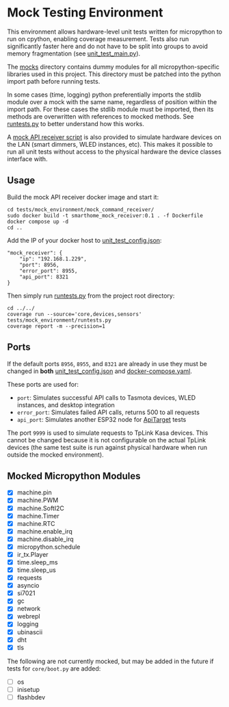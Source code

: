# Mock Testing Environment

This environment allows hardware-level unit tests written for micropython to run on cpython, enabling coverage measurement. Tests also run significantly faster here and do not have to be split into groups to avoid memory fragmentation (see [unit_test_main.py](tests/firmware/unit_test_main.py)).

The [mocks](tests/mock_environment/mocks/) directory contains dummy modules for all micropython-specific libraries used in this project. This directory must be patched into the python import path before running tests.

In some cases (time, logging) python preferentially imports the stdlib module over a mock with the same name, regardless of position within the import path. For these cases the stdlib module must be imported, then its methods are overwritten with references to mocked methods. See [runtests.py](tests/mock_environment/runtests.py) to better understand how this works.

A [mock API receiver script](mock_command_receiver/mock_command_receiver.py) is also provided to simulate hardware devices on the LAN (smart dimmers, WLED instances, etc). This makes it possible to run all unit tests without access to the physical hardware the device classes interface with.

## Usage

Build the mock API receiver docker image and start it:
```
cd tests/mock_environment/mock_command_receiver/
sudo docker build -t smarthome_mock_receiver:0.1 . -f Dockerfile
docker compose up -d
cd ..
```

Add the IP of your docker host to [unit_test_config.json](tests/firmware/unit_test_config.json):
```
"mock_receiver": {
    "ip": "192.168.1.229",
    "port": 8956,
    "error_port": 8955,
    "api_port": 8321
}
```

Then simply run [runtests.py](tests/mock_environment/runtests.py) from the project root directory:
```
cd ../../
coverage run --source='core,devices,sensors' tests/mock_environment/runtests.py
coverage report -m --precision=1
```

## Ports

If the default ports `8956`, `8955`, and `8321` are already in use they must be changed in **both** [unit_test_config.json](tests/firmware/unit_test_config.json) and [docker-compose.yaml](tests/mock_environment/mock_command_receiver/docker-compose.yaml).

These ports are used for:
- `port`: Simulates successful API calls to Tasmota devices, WLED instances, and desktop integration
- `error_port`: Simulates failed API calls, returns 500 to all requests
- `api_port`: Simulates another ESP32 node for [ApiTarget](tests/firmware/test_device_apitarget.py) tests

The port `9999` is used to simulate requests to TpLink Kasa devices. This cannot be changed because it is not configurable on the actual TpLink devices (the same test suite is run against physical hardware when run outside the mocked environment).

## Mocked Micropython Modules
- [x] machine.pin
- [x] machine.PWM
- [x] machine.SoftI2C
- [x] machine.Timer
- [x] machine.RTC
- [x] machine.enable_irq
- [x] machine.disable_irq
- [x] micropython.schedule
- [x] ir_tx.Player
- [x] time.sleep_ms
- [x] time.sleep_us
- [x] requests
- [x] asyncio
- [x] si7021
- [x] gc
- [x] network
- [x] webrepl
- [x] logging
- [x] ubinascii
- [x] dht
- [x] tls

The following are not currently mocked, but may be added in the future if tests for `core/boot.py` are added:
- [ ] os
- [ ] inisetup
- [ ] flashbdev
